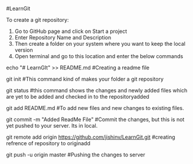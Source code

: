 #LearnGit 

To create a git repository:
1. Go to GitHub page and click on Start a project
2. Enter Repository Name and Description
3. Then create a folder on your system where you want to keep the local version
4. Open terminal and go to this location and enter the below commands

echo  "# LearnGIt" >> README.md
#Creating a readme file

git init
#This command kind of makes your folder a git repository

git status
#this command shows the changes and newly added files which are yet to be added and checked in to the repositoryadded

git add README.md
#To add new files and new changes to existing files.


git commit -m "Added ReadMe File"
#Commit the changes, but this is not yet pushed to your server. Its in local.

git remote add origin https://github.com/jishinv/LearnGit.git
#creating refrence of repository to originadd

git push -u origin master
#Pushing the changes to server
